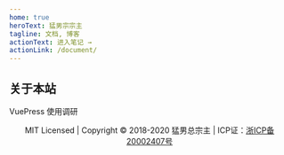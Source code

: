 ```yaml
---
home: true
heroText: 猛男宗宗主
tagline: 文档, 博客
actionText: 进入笔记 →
actionLink: /document/
---
```


## 关于本站

VuePress 使用调研

<p style="text-align:center;">MIT Licensed | Copyright © 2018-2020 猛男总宗主 | ICP证：<a href="http://www.beian.miit.gov.cn" target="_blank" rel="noopener noreferrer">浙ICP备20002407号</a></p>



